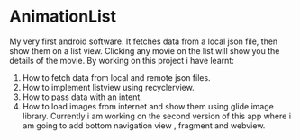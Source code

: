 # AnimationList
My very first android software. It fetches data from a local json file, then show them on a list view. Clicking any movie on the list will show you the details of the movie. By working on this project i have learnt:
1. How to fetch data from local and remote json files.
2. How to implement listview using recyclerview.
3. How to pass data with an intent.
4. How to load images from internet and show them using glide image library.
Currently i am working on the second version of this app where i am going to add bottom navigation view , fragment and webview.
